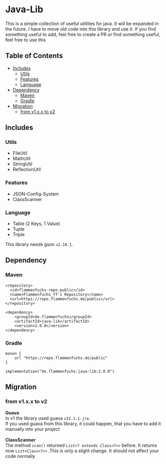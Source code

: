 # Java-Lib
This is a simple collection of useful utilities for java.
It will be expanded in the future. I have to move old code into this library and use it. If you find something useful to add, feel free to create a PR or find something useful, feel free to use this
## Table of Contents

- [Includes](#includes)
    - [Utils](#utils)
    - [Features](#features)
    - [Language](#language)
- [Dependency](#dependency)
    - [Maven](#maven)
    - [Gradle](#gradle)
- [Migration](#migration)
    - [from v1.x.x to v2](#from-v1xx-to-v2)

## Includes

### Utils
- FileUtil
- MathUtil
- StringUtil
- ReflectionUtil

### Features
- JSON-Config-System
- ClassScanner

### Language
- Table (2 Keys, 1 Value)
- Tuple
- Triple

This library needs gson `v2.10.1`.
## Dependency
### Maven
````
<repository>
  <id>flammenfuchs-repo-public</id>
  <name>Flammenfuchs_YT's Repository</name>
  <url>https://repo.flammenfuchs.de/public</url>
</repository>
````
````
<dependency>
    <groupId>de.flammenfuchs</groupId>
    <artifactId>java-lib</artifactId>
    <version>2.0.0</version>
</dependency>
````
### Gradle
```
maven {
	url "https://repo.flammenfuchs.de/public"
}
```
```
implementation("de.flammenfuchs:java-lib:2.0.0")
```

## Migration
### from v1.x.x to v2
**Guava**<br>
In v1 the library used guava `v32.1.1-jre`.<br>
If you used guava from this library, it could happen, that you have to add it manually
into your project
<br><br>
**ClassScanner**<br>
The method `scan()` returned
``
List<? extends Class<?>>
``
before. It returns now
``
List<Class<?>>
``
.This is only a slight change. It should not affect your code normally
